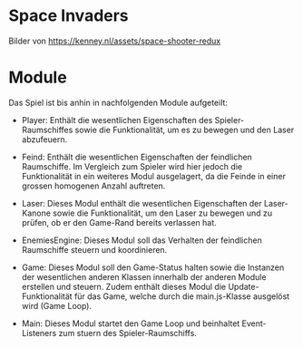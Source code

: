 # Space Invaders

Bilder von https://kenney.nl/assets/space-shooter-redux

# Module

Das Spiel ist bis anhin in nachfolgenden Module aufgeteilt:

- Player: Enthält die wesentlichen Eigenschaften des Spieler-Raumschiffes sowie die Funktionalität, um es zu bewegen und den Laser abzufeuern.

- Feind: Enthält die wesentlichen Eigenschaften der feindlichen Raumschiffe. Im Vergleich zum Spieler wird hier jedoch die Funktionalität in ein weiteres Modul ausgelagert, da die Feinde in einer grossen homogenen Anzahl auftreten.

- Laser: Dieses Modul enthält die wesentlichen Eigenschaften der Laser-Kanone sowie die Funktionalität, um den Laser zu bewegen und zu prüfen, ob er den Game-Rand bereits verlassen hat.

- EnemiesEngine: Dieses Modul soll das Verhalten der feindlichen Raumschiffe steuern und koordinieren.

- Game: Dieses Modul soll den Game-Status halten sowie die Instanzen der wesentlichen anderen Klassen innerhalb der anderen Module erstellen und steuern. Zudem enthält dieses Modul die Update-Funktionalität für das Game, welche durch die main.js-Klasse ausgelöst wird (Game Loop).

- Main: Dieses Modul startet den Game Loop und beinhaltet Event-Listeners zum stuern des Spieler-Raumschiffs.
